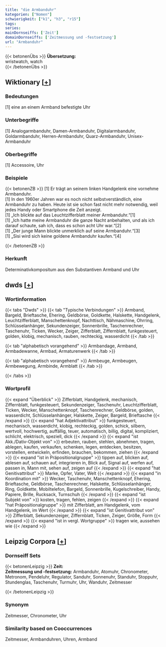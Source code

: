 ```yaml
---
title: "die Armbanduhr"
kategorien: ["Nomen"]
schwierigkeit: ["k1", "h3", "r15"]
tags:
series:
mainDornseiffs: ['Zeit']
domainDornseiffs: ['Zeitmessung und -festsetzung']
url: "Armbanduhr"
---
```


{{< betonenÜbs >}}
**Übersetzung:**  
wristwatch, watch  
{{< /betonenÜbs >}}

## Wiktionary [[+](https://de.wiktionary.org/wiki/Armbanduhr)]

### Bedeutungen
[1] eine an einem Armband befestigte Uhr  

### Unterbegriffe
[1] Analogarmbanduhr, Damen-Armbanduhr, Digitalarmbanduhr, Goldarmbanduhr, Herren-Armbanduhr, Quarz-Armbanduhr, Unisex-Armbanduhr  

### Oberbegriffe
[1] Accessoire, Uhr  

### Beispiele
{{< betonenZB >}}
[1] Er trägt an seinem linken Handgelenk eine vornehme Armbanduhr.  
[1] In den 1960er Jahren war es noch nicht selbstverständlich, eine Armbanduhr zu haben. Heute ist sie schon fast nicht mehr notwendig, weil jedes Handy oder Smartphone die Zeit anzeigt.  
[1] „Ich blickte auf das Leuchtzifferblatt meiner Armbanduhr.“[1]  
[1] „Ich hatte meine Armbanduhr die ganze Nacht anbehalten, und als ich darauf schaute, sah ich, dass es schon acht Uhr war.“[2]  
[1] „Der junge Mann blickte unmerklich auf seine Armbanduhr.“[3]  
[1] „Sisi wird sich keine goldene Armbanduhr kaufen.“[4]  

{{< /betonenZB >}}
### Herkunft
Determinativkompositum aus den Substantiven Armband und Uhr  



## dwds [[+](https://www.dwds.de/wb/Armbanduhr)]

### Wortinformation
{{< tabs "Dwds" >}}
{{< tab "Typische Verbindungen" >}}
Armband, Bargeld, Brieftasche, Ehering, Geldbörse, Goldkette, Halskette, Handgelenk, Leuchtzifferblatt, Manschettenknopf, Nachttisch, Nähmaschine, Ohrring, Schlüsselanhänger, Sekundenzeiger, Sonnenbrille, Taschenrechner, Taschenuhr, Ticken, Wecker, Zeiger, Zifferblatt, Ziffernblatt, funkgesteuert, golden, klobig, mechanisch, rauben, rechteckig, wasserdicht
{{< /tab >}}

{{< tab "alphabetisch vorangehend" >}}
Armbandage, Armband, Armbadewanne, Armbad, Armaturenwerk
{{< /tab >}}

{{< tab "alphabetisch vorangehend" >}}
Armbeuge, Armbeugen, Armbewegung, Armbinde, Armblatt
{{< /tab >}}

{{< /tabs >}}

### Wortprofil
{{< expand "Überblick" >}} Zifferblatt, Handgelenk, mechanisch, Ziffernblatt, funkgesteuert, Sekundenzeiger, Taschenuhr, Leuchtzifferblatt, Ticken, Wecker, Manschettenknopf, Taschenrechner, Geldbörse, golden, wasserdicht, Schlüsselanhänger, Halskette, Zeiger, Bargeld, Brieftasche {{< /expand >}}
{{< expand "hat Adjektivattribut" >}} funkgesteuert, mechanisch, wasserdicht, klobig, rechteckig, golden, schick, silbern, wertvoll, hochwertig, auffällig, teuer, automatisch, billig, digital, kompliziert, schlicht, elektrisch, speziell, dick {{< /expand >}}
{{< expand "ist Akk./Dativ-Objekt von" >}} erbeuten, rauben, stehlen, abnehmen, tragen, ablegen, kaufen, verkaufen, schenken, legen, entdecken, besitzen, vorstellen, entwickeln, erfinden, brauchen, bekommen, ziehen {{< /expand >}}
{{< expand "ist in Präpositionalgruppe" >}} tippen auf, blicken auf, ablesen auf, schauen auf, integrieren in, Blick auf, Signal auf, werfen auf, passen in, Mann mit, sehen auf, zeigen auf {{< /expand >}}
{{< expand "hat Genitivattribut" >}} Marke, Opfer, Vater, Welt {{< /expand >}}
{{< expand "in Koordination mit" >}} Wecker, Taschenuhr, Manschettenknopf, Ehering, Brieftasche, Geldbörse, Taschenrechner, Halskette, Schlüsselanhänger, Ring, Goldkette, Mobiltelefon, Bargeld, Sonnenbrille, Kugelschreiber, Handy, Papiere, Brille, Rucksack, Turnschuh {{< /expand >}}
{{< expand "ist Subjekt von" >}} kosten, tragen, fehlen, zeigen {{< /expand >}}
{{< expand "hat Präpositionalgruppe" >}} mit Zifferblatt, am Handgelenk, vom Handgelenk, im Wert {{< /expand >}}
{{< expand "ist Genitivattribut von" >}} Zifferblatt, Sekundenzeiger, Ziffernblatt, Ticken, Zeiger, Größe, Form {{< /expand >}}
{{< expand "ist in vergl. Wortgruppe" >}} tragen wie, aussehen wie {{< /expand >}}

## Leipzig Corpora [[+](https://corpora.uni-leipzig.de/en/res?word=Armbanduhr&corpusId=deu_newscrawl-public_2018)]

### Dornseiff Sets
{{< betonenLeipzig >}}
**Zeit:**  
**Zeitmessung und -festsetzung:** Armbanduhr, Atomuhr, Chronometer, Metronom, Pendeluhr, Regulator, Sanduhr, Sonnenuhr, Standuhr, Stoppuhr, Stundenglas, Taschenuhr, Turmuhr, Uhr, Wanduhr, Zeitmesser  

{{< /betonenLeipzig >}}

### Synonym
Zeitmesser, Chronometer, Uhr


### Similarity based on Cooccurrences
Zeitmesser, Armbanduhren, Uhren, Armband


